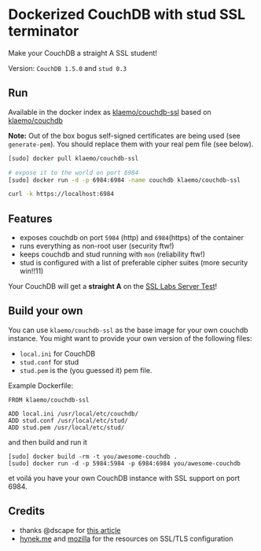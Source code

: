 Dockerized CouchDB with stud SSL terminator
===

Make your CouchDB a straight A SSL student!

Version: `CouchDB 1.5.0` and `stud 0.3`

## Run

Available in the docker index as [klaemo/couchdb-ssl](https://index.docker.io/u/klaemo/couchdb-ssl/)
based on [klaemo/couchdb](https://index.docker.io/u/klaemo/couchdb/)

__Note:__ Out of the box bogus self-signed certificates are being used (see `generate-pem`).
You should replace them with your real pem file (see below).

```bash
[sudo] docker pull klaemo/couchdb-ssl

# expose it to the world on port 6984
[sudo] docker run -d -p 6984:6984 -name couchdb klaemo/couchdb-ssl

curl -k https://localhost:6984
```

## Features

* exposes couchdb on port `5984` (http) and `6984`(https) of the container
* runs everything as non-root user (security ftw!)
* keeps couchdb and stud running with `mon` (reliability ftw!)
* stud is configured with a list of preferable cipher suites (more security win!!11)

Your CouchDB will get a __straight A__ on the [SSL Labs Server Test](https://www.ssllabs.com/ssltest/)!

## Build your own

You can use `klaemo/couchdb-ssl` as the base image for your own couchdb instance.
You might want to provide your own version of the following files:

* `local.ini` for CouchDB
* `stud.conf` for stud
* `stud.pem` is the (you guessed it) pem file.

Example Dockerfile:
```
FROM klaemo/couchdb-ssl

ADD local.ini /usr/local/etc/couchdb/
ADD stud.conf /usr/local/etc/stud/
ADD stud.pem /usr/local/etc/stud/
```

and then build and run it

```
[sudo] docker build -rm -t you/awesome-couchdb .
[sudo] docker run -d -p 5984:5984 -p 6984:6984 you/awesome-couchdb
```

et voilá you have your own CouchDB instance with SSL support on port 6984.

## Credits

* thanks @dscape for [this article](https://medium.com/code-adventures/35c45ce2a814)
* [hynek.me](https://hynek.me/articles/hardening-your-web-servers-ssl-ciphers/) and [mozilla](https://wiki.mozilla.org/Security/Server_Side_TLS) for the resources on SSL/TLS configuration
